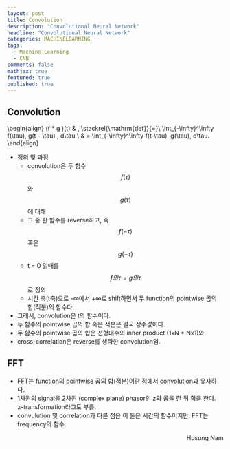 ```yaml
---
layout: post
title: Convolution
description: "Convolutional Neural Network"
headline: "Convolutional Neural Network"
categories: MACHINELEARNING
tags: 
  - Machine Learning
  - CNN
comments: false
mathjax: true
featured: true
published: true
---
```



## Convolution

\begin{align}
(f * g )(t) & \, \stackrel{\mathrm{def}}{=}\ \int_{-\infty}^\infty f(\tau)\, g(t - \tau) \, d\tau \\
& = \int_{-\infty}^\infty f(t-\tau)\, g(\tau)\, d\tau.
\end{align}
 
- 정의 및 과정 
  - convolution은 두 함수 $$f(\tau)$$ 와 $$g(\tau)$$에 대해
  - 그 중 한 함수를 reverse하고, 즉 $$f(-\tau)$$ 혹은 $$g(-\tau)$$
  - t = 0 일때를 $$f의 \tau = g의 \tau$$로 정의
  - 시간 축(t축)으로 -∞에서 +∞로 shift하면서 두 function의 pointwise 곱의 합(적분)의 함수다.
- 그래서, convolution은 t의 함수이다.
- 두 함수의 pointwise 곱의 합 혹은 적분은 결국 상수값이다.
- 두 함수의 pointwise 곱의 합은 선형대수의 inner product (1xN * Nx1)와 
- cross-correlation은 reverse를 생략한 convolution임.

## FFT
- FFT는 function의 pointwise 곱의 합(적분)이란 점에서 convolution과 유사하다.
- 1차원의 signal을 2차원 (complex plane) phasor인 z와 곱을 한 뒤 합을 한다. z-transformation라고도 부름.
- convulution 및 correlation과 다른 점은 이 둘은 시간의 함수이지만, FFT는 frequency의 함수.

<p align="right"> Hosung Nam <p>
